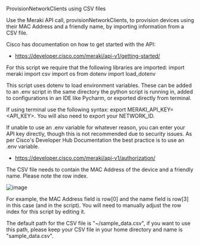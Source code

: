 ProvisionNetworkClients using CSV files

Use the Meraki API call, provisionNetworkClients, to provision devices using their MAC Address and a friendly name, by importing information from a CSV file.

Cisco has documentation on how to get started with the API:
- https://developer.cisco.com/meraki/api-v1/getting-started/

For this script we require that the following libraries are imported: 
import meraki 
import csv 
import os 
from dotenv import load_dotenv

This script uses dotenv to load environment variables. These can be added to an .env script in the same directory the python script is running in, added to configurations in an IDE like Pycharm, or exported directly from terminal.

If using terminal use the following syntax: export MERAKI_API_KEY=<API_KEY>. You will also need to export your NETWORK_ID.

If unable to use an .env variable for whatever reason, you can enter your API key directly, though this is not recommended due to security issues. As per Cisco's Developer Hub Documentation the best practice is to use an .env variable. 
- https://developer.cisco.com/meraki/api-v1/authorization/

The CSV file needs to contain the MAC Address of the device and a friendly name. Please note the row index.

![image](https://github.com/mandarinbee37/provisionNetwork-clients-using-CSV/assets/166555204/cb998d28-9106-41db-8855-589aa54f7342)

For example, the MAC Address field is row[0] and the name field is row[3] in this case (and in the script). You will need to manually adjust the row index for this script by editing it.

The default path for the CSV file is "~/sample_data.csv", if you want to use this path, please keep your CSV file in your home directory and name is "sample_data.csv".
